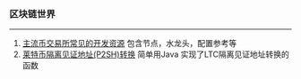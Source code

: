 ### 区块链世界
-----
1. [主流币交易所常见的开发资源](https://github.com/qq29oo/cryptocurrency/wiki/%E4%B8%BB%E6%B5%81%E5%B8%81%E7%A7%8D%E4%BA%A4%E6%98%93%E6%89%80%E5%AF%B9%E6%8E%A5%E8%B5%84%E6%BA%90%E6%B1%87%E6%80%BB) 包含节点，水龙头，配置参考等
2. [莱特币隔离见证地址(P2SH)转换](https://github.com/qq29oo/cryptocurrency/wiki/%E8%8E%B1%E7%89%B9%E5%B8%81%E9%9A%94%E7%A6%BB%E8%A7%81%E8%AF%81%E5%9C%B0%E5%9D%80(P2SH)%E8%BD%AC%E6%8D%A2) 简单用Java 实现了LTC隔离见证地址转换的函数
